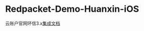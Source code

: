 # Redpacket-Demo-Huanxin-iOS
云账户官网环信3.x[集成文档](https://docs.yunzhanghu.com/integration/easemob3x/ios.html)
